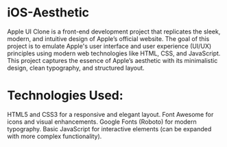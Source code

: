 # iOS-Aesthetic
Apple UI Clone is a front-end development project that replicates the sleek, modern, and intuitive design of Apple’s official website. The goal of this project is to emulate Apple's user interface and user experience (UI/UX) principles using modern web technologies like HTML, CSS, and JavaScript. This project captures the essence of Apple’s aesthetic with its minimalistic design, clean typography, and structured layout.
# Technologies Used:
HTML5 and CSS3 for a responsive and elegant layout.
Font Awesome for icons and visual enhancements.
Google Fonts (Roboto) for modern typography.
Basic JavaScript for interactive elements (can be expanded with more complex functionality).
